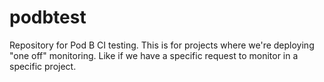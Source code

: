 # podbtest
Repository for Pod B CI testing. This is for projects where we're deploying "one off" monitoring. Like if we have a specific request to monitor in a specific project.
